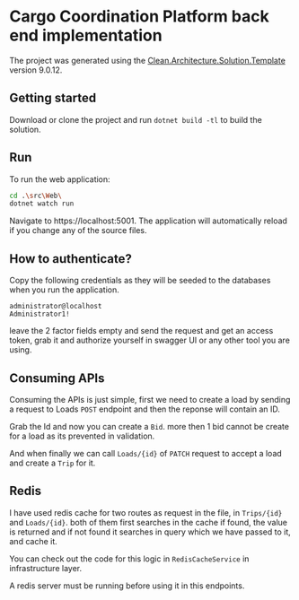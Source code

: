 ﻿# Cargo Coordination Platform back end implementation

The project was generated using the [Clean.Architecture.Solution.Template](https://github.com/jasontaylordev/CleanArchitecture) version 9.0.12.

## Getting started

Download or clone the project and run `dotnet build -tl` to build the solution.

## Run

To run the web application:

```bash
cd .\src\Web\
dotnet watch run
```

Navigate to https://localhost:5001. The application will automatically reload if you change any of the source files.

## How to authenticate?

Copy the following credentials as they will be seeded to the databases when you run the application.

```
administrator@localhost
Administrator1!
```

leave the 2 factor fields empty and send the request and get an access token, grab it and authorize yourself in swagger UI or any other tool you are using.

## Consuming APIs

Consuming the APIs is just simple, first we need to create a load by sending a request to Loads `POST` endpoint and then the reponse will contain an ID.

Grab the Id and now you can create a `Bid`. more then 1 bid cannot be create for a load as its prevented in validation.

And when finally we can call `Loads/{id}` of `PATCH` request to accept a load and create a `Trip` for it.

## Redis

I have used redis cache for two routes as request in the file, in `Trips/{id}` and `Loads/{id}`. both of them first searches in the cache if found, the value is returned and if not found it searches in query which we have passed to it, and cache it. 

You can check out the code for this logic in `RedisCacheService` in infrastructure layer.

A redis server must be running before using it in this endpoints.